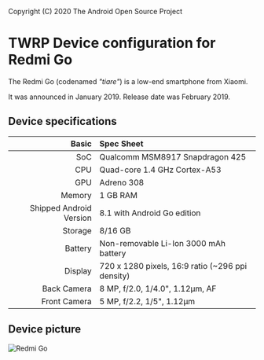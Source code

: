 Copyright (C) 2020 The Android Open Source Project

TWRP Device configuration for Redmi Go
=========================================

The Redmi Go (codenamed _"tiare"_) is a low-end smartphone from Xiaomi.

It was announced in January 2019. Release date was February 2019.

## Device specifications

Basic   | Spec Sheet
-------:|:-------------------------
SoC     | Qualcomm MSM8917 Snapdragon 425
CPU     | Quad-core 1.4 GHz Cortex-A53
GPU     | Adreno 308
Memory  | 1 GB RAM
Shipped Android Version | 8.1 with Android Go edition
Storage | 8/16 GB
Battery | Non-removable Li-Ion 3000 mAh battery
Display | 720 x 1280 pixels, 16:9 ratio (~296 ppi density)
Back Camera  | 8 MP, f/2.0, 1/4.0", 1.12µm, AF
Front Camera | 5 MP, f/2.2, 1/5", 1.12µm

## Device picture

![Redmi Go](https://fdn2.gsmarena.com/vv/pics/xiaomi/xiaomi-redmi-go-1.jpg "Redmi Go in black")
